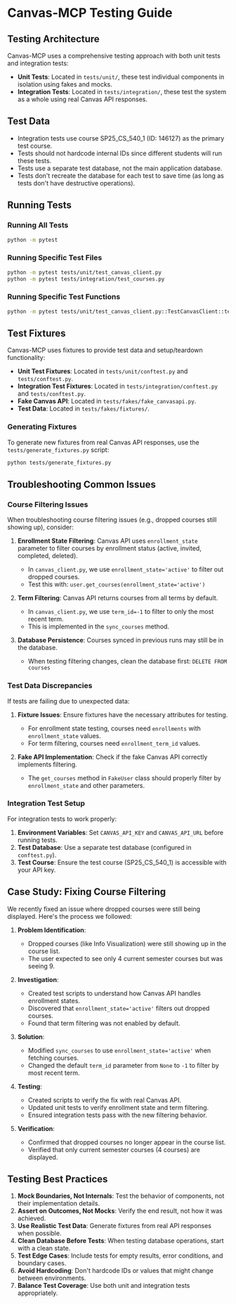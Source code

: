 # Canvas-MCP Testing Guide

## Testing Architecture

Canvas-MCP uses a comprehensive testing approach with both unit tests and integration tests:

- **Unit Tests**: Located in `tests/unit/`, these test individual components in isolation using fakes and mocks.
- **Integration Tests**: Located in `tests/integration/`, these test the system as a whole using real Canvas API responses.

## Test Data

- Integration tests use course SP25_CS_540_1 (ID: 146127) as the primary test course.
- Tests should not hardcode internal IDs since different students will run these tests.
- Tests use a separate test database, not the main application database.
- Tests don't recreate the database for each test to save time (as long as tests don't have destructive operations).

## Running Tests

### Running All Tests

```bash
python -m pytest
```

### Running Specific Test Files

```bash
python -m pytest tests/unit/test_canvas_client.py
python -m pytest tests/integration/test_courses.py
```

### Running Specific Test Functions

```bash
python -m pytest tests/unit/test_canvas_client.py::TestCanvasClient::test_sync_courses_filters_by_enrollment_state
```

## Test Fixtures

Canvas-MCP uses fixtures to provide test data and setup/teardown functionality:

- **Unit Test Fixtures**: Located in `tests/unit/conftest.py` and `tests/conftest.py`.
- **Integration Test Fixtures**: Located in `tests/integration/conftest.py` and `tests/conftest.py`.
- **Fake Canvas API**: Located in `tests/fakes/fake_canvasapi.py`.
- **Test Data**: Located in `tests/fakes/fixtures/`.

### Generating Fixtures

To generate new fixtures from real Canvas API responses, use the `tests/generate_fixtures.py` script:

```bash
python tests/generate_fixtures.py
```

## Troubleshooting Common Issues

### Course Filtering Issues

When troubleshooting course filtering issues (e.g., dropped courses still showing up), consider:

1. **Enrollment State Filtering**: Canvas API uses `enrollment_state` parameter to filter courses by enrollment status (active, invited, completed, deleted).
   - In `canvas_client.py`, we use `enrollment_state='active'` to filter out dropped courses.
   - Test this with: `user.get_courses(enrollment_state='active')`

2. **Term Filtering**: Canvas API returns courses from all terms by default.
   - In `canvas_client.py`, we use `term_id=-1` to filter to only the most recent term.
   - This is implemented in the `sync_courses` method.

3. **Database Persistence**: Courses synced in previous runs may still be in the database.
   - When testing filtering changes, clean the database first: `DELETE FROM courses`

### Test Data Discrepancies

If tests are failing due to unexpected data:

1. **Fixture Issues**: Ensure fixtures have the necessary attributes for testing.
   - For enrollment state testing, courses need `enrollments` with `enrollment_state` values.
   - For term filtering, courses need `enrollment_term_id` values.

2. **Fake API Implementation**: Check if the fake Canvas API correctly implements filtering.
   - The `get_courses` method in `FakeUser` class should properly filter by `enrollment_state` and other parameters.

### Integration Test Setup

For integration tests to work properly:

1. **Environment Variables**: Set `CANVAS_API_KEY` and `CANVAS_API_URL` before running tests.
2. **Test Database**: Use a separate test database (configured in `conftest.py`).
3. **Test Course**: Ensure the test course (SP25_CS_540_1) is accessible with your API key.

## Case Study: Fixing Course Filtering

We recently fixed an issue where dropped courses were still being displayed. Here's the process we followed:

1. **Problem Identification**:
   - Dropped courses (like Info Visualization) were still showing up in the course list.
   - The user expected to see only 4 current semester courses but was seeing 9.

2. **Investigation**:
   - Created test scripts to understand how Canvas API handles enrollment states.
   - Discovered that `enrollment_state='active'` filters out dropped courses.
   - Found that term filtering was not enabled by default.

3. **Solution**:
   - Modified `sync_courses` to use `enrollment_state='active'` when fetching courses.
   - Changed the default `term_id` parameter from `None` to `-1` to filter by most recent term.

4. **Testing**:
   - Created scripts to verify the fix with real Canvas API.
   - Updated unit tests to verify enrollment state and term filtering.
   - Ensured integration tests pass with the new filtering behavior.

5. **Verification**:
   - Confirmed that dropped courses no longer appear in the course list.
   - Verified that only current semester courses (4 courses) are displayed.

## Testing Best Practices

1. **Mock Boundaries, Not Internals**: Test the behavior of components, not their implementation details.
2. **Assert on Outcomes, Not Mocks**: Verify the end result, not how it was achieved.
3. **Use Realistic Test Data**: Generate fixtures from real API responses when possible.
4. **Clean Database Before Tests**: When testing database operations, start with a clean state.
5. **Test Edge Cases**: Include tests for empty results, error conditions, and boundary cases.
6. **Avoid Hardcoding**: Don't hardcode IDs or values that might change between environments.
7. **Balance Test Coverage**: Use both unit and integration tests appropriately.
